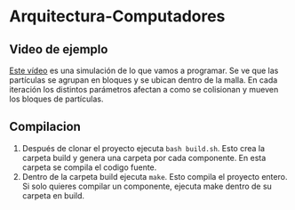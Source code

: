 # Arquitectura-Computadores

## Video de ejemplo
  [Este vídeo](https://www.youtube.com/watch?v=FRoIgCHV93U) es una simulación de lo que vamos a programar. Se ve que las partículas se agrupan en bloques y se ubican dentro de la malla. En cada iteración los distintos parámetros afectan a como se colisionan y mueven los bloques de partículas.
  
## Compilacion
  1) Después de clonar el proyecto ejecuta ```bash build.sh```. Esto crea la carpeta build y genera una carpeta por cada componente. En esta carpeta se compila el codigo fuente.
  2) Dentro de la carpeta build ejecuta ```make```. Esto compila el proyecto entero. Si solo quieres compilar un componente, ejecuta make dentro de su carpeta en build.
